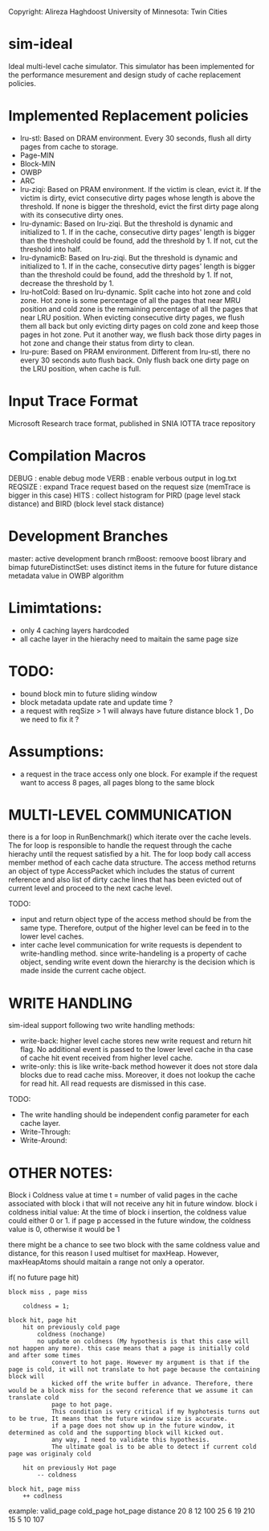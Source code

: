Copyright: Alireza Haghdoost
University of Minnesota: Twin Cities

sim-ideal
=========
Ideal multi-level cache simulator. This simulator has been implemented for the performance mesurement and design study of cache replacement policies.

Implemented Replacement policies
=========
- lru-stl: Based on DRAM environment. Every 30 seconds, flush all dirty pages from cache to storage.
- Page-MIN
- Block-MIN
- OWBP
- ARC
- lru-ziqi: Based on PRAM environment. If the victim is clean, evict it. If the victim is dirty, evict consecutive dirty pages whose length is above the threshold. If none is bigger the threshold, evict the first dirty page along with its consecutive dirty ones.
- lru-dynamic: Based on lru-ziqi. But the threshold is dynamic and initialized to 1. If in the cache, consecutive dirty pages' length is bigger than the threshold could be found, add the threshold by 1. If not, cut the threshold into half. 
- lru-dynamicB: Based on lru-ziqi. But the threshold is dynamic and initialized to 1. If in the cache, consecutive dirty pages' length is bigger than the threshold could be found, add the threshold by 1. If not, decrease the threshold by 1. 
- lru-hotCold: Based on lru-dynamic. Split cache into hot zone and cold zone. Hot zone is some percentage of all the pages that near MRU position and cold zone is the remaining percentage of all the pages that near LRU position. When evicting consecutive dirty pages, we flush them all back but only evicting dirty pages on cold zone and keep those pages in hot zone. Put it another way, we flush back those dirty pages in hot zone and change their status from dirty to clean.
- lru-pure: Based on PRAM environment. Different from lru-stl, there no every 30 seconds auto flush back. Only flush back one dirty page on the LRU position, when cache is full.

Input Trace Format
=========
Microsoft Research trace format, published in SNIA IOTTA trace repository 



Compilation Macros
=========
DEBUG : enable debug mode
VERB : enable verbous output in log.txt
REQSIZE : expand Trace request based on the request size (memTrace is bigger in this case)
HITS : collect histogram for PIRD (page level stack distance) and BIRD (block level stack distance)


Development Branches
=========
master: active development branch
rmBoost: remoove boost library and bimap
futureDistinctSet: uses distinct items in the future for future distance metadata value in OWBP algorithm


Limimtations: 
=========
- only 4 caching layers hardcoded 
- all cache layer in the hierachy need to maitain the same page size

TODO:
=========
- bound block min to future sliding window
- block metadata update rate and update time ?
- a request with reqSize > 1 will always have future distance block 1 , Do we need to fix it ? 

Assumptions:
=========
- a request in the trace access only one block. For example if the request want to access 8 pages, all pages blong to the same block

MULTI-LEVEL COMMUNICATION 
=========
there is a for loop in RunBenchmark() which iterate over the cache levels. The for loop is responsible to handle the request through
the cache hierachy until the request satisfied by a hit. 
The for loop body call access member method of each cache data structure. The access method returns an object of type AccessPacket
which includes the status of current reference and also list of dirty cache lines that has been evicted out of current level and proceed
to the next cache level. 

TODO:
- input and return object type of the access method should be from the same type. Therefore, output of the higher level can be feed in
to the lower level caches.
- inter cache level communication for write requests is dependent to write-handling method. since write-handeling is a property of cache
object, sending write event down the hierarchy is the decision which is made inside the current cache object.


WRITE HANDLING
=========
sim-ideal support following two write handling methods:
- write-back: higher level cache stores new write request and return hit flag. No additional event is passed to the lower level cache
in tha case of cache hit event received from higher level cache.
- write-only: this is like write-back method however it does not store dala blocks due to read cache miss. Moreover, it does not 
lookup the cache for read hit. All read requests are dismissed in this case. 

TODO:
- The write handling should be independent config parameter for each cache layer. 
- Write-Through: 
- Write-Around: 


OTHER NOTES:
========
Block i Coldness value at time t = number of valid pages in the cache associated with block i 
	that will not receive any hit in future window. 
block i coldness initial value: At the time of block i insertion, the coldness value could either 0 or 1. 
	if page p accessed in the future window, the coldness value is 0, otherwise it would be 1

there might be a chance to see two block with the same coldness value and distance, for this reason I used multiset for maxHeap. 
However, maxHeapAtoms should maitain a range not only a operator. 
		
if( no future page hit)
		
	block miss , page miss

		coldness = 1;

	block hit, page hit
		hit on previously cold page 
			coldness (nochange)
			no update on coldness (My hypothesis is that this case will not happen any more). this case means that a page is initially cold and after some times
				convert to hot page. However my argument is that if the page is cold, it will not translate to hot page because the containing block will 
				kicked off the write buffer in advance. Therefore, there would be a block miss for the second reference that we assume it can translate cold 
				page to hot page. 
				This condition is very critical if my hyphotesis turns out to be true, It means that the future window size is accurate. 
				if a page does not show up in the future window, it determined as cold and the supporting block will kicked out. 
				any way, I need to validate this hypothesis. 
				The ultimate goal is to be able to detect if current cold page was originaly cold
		
		hit on previously Hot page
			-- coldness
		
	block hit, page miss
		++ codlness
		
example:
	valid_page	cold_page	hot_page	distance
	20		8		12		100
	25		6		19		210
	15		5		10		107

	
